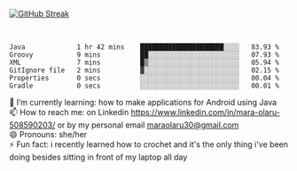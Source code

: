 

 <!--<img align="center" src="https://github-readme-stats.vercel.app/api?username=MaraxD&theme=github_dark&show_icons=true&count_private=true"/>-->
[![GitHub Streak](http://github-readme-streak-stats.herokuapp.com?user=MaraxD&theme=tokyonight_duo&align=center)](https://git.io/streak-stats)
 
 
 <br/>

<!--START_SECTION:waka-->

```text
Java             1 hr 42 mins    █████████████████████░░░░   83.93 %
Groovy           9 mins          ██░░░░░░░░░░░░░░░░░░░░░░░   07.93 %
XML              7 mins          █▒░░░░░░░░░░░░░░░░░░░░░░░   05.94 %
GitIgnore file   2 mins          ▓░░░░░░░░░░░░░░░░░░░░░░░░   02.15 %
Properties       0 secs          ░░░░░░░░░░░░░░░░░░░░░░░░░   00.04 %
Gradle           0 secs          ░░░░░░░░░░░░░░░░░░░░░░░░░   00.01 %
```

<!--END_SECTION:waka-->
<!--[![willianrod's wakatime stats](https://github-readme-stats.vercel.app/api/wakatime?username=MaraxD)](https://github.com/anuraghazra/github-readme-stats)-->

🌱 I’m currently learning: how to make applications for Android using Java<br/>
📫 How to reach me: on Linkedin https://www.linkedin.com/in/mara-olaru-508590203/ or by my personal email maraolaru30@gmail.com <br/>
😄 Pronouns: she/her <br/>
⚡ Fun fact: i recently learned how to crochet and it's the only thing i've been doing besides sitting in front of my laptop all day <br/>
 
